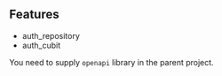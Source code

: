 ## Features

- auth_repository
- auth_cubit


You need to supply `openapi` library in the parent project.
